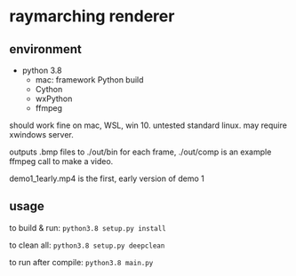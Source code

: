 # raymarching renderer

## environment
- python 3.8
    - mac: framework Python build
    - Cython
    - wxPython
    - ffmpeg

should work fine on mac, WSL, win 10. untested standard linux. may require xwindows server.

outputs .bmp files to ./out/bin for each frame, ./out/comp is an example ffmpeg call to make a video.

demo1_1early.mp4 is the first, early version of demo 1

## usage
to build & run: `python3.8 setup.py install`

to clean all: `python3.8 setup.py deepclean`

to run after compile: `python3.8 main.py`
